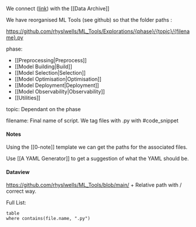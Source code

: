 We connect ([link](https://github.com/rhyslwells/ML_Tools)) with the [[Data Archive]]

We have reorganised ML Tools (see github) so that the folder paths :

https://github.com/rhyslwells/ML_Tools/Explorations/{phase}/{topic}/{filename}.py

phase:
- [[Preprocessing|Preprocess]]
- [[Model Building|Build]]
- [[Model Selection|Selection]]
- [[Model Optimisation|Optimisation]]
- [[Model Deployment|Deployment]]
- [[Model Observability|Observability]]
- [[Utilities]]

topic: Dependant on the phase

filename: Final name of script. We tag files with .py with #code_snippet 
#### Notes

Using the [[0-note]] template we can get the paths for the associated files.

Use [[A YAML Generator]] to get a suggestion of what the YAML should be.

#### Dataview

https://github.com/rhyslwells/ML_Tools/blob/main/
+
Relative path with / correct way.

Full List:
```dataview
table
where contains(file.name, ".py")
```


